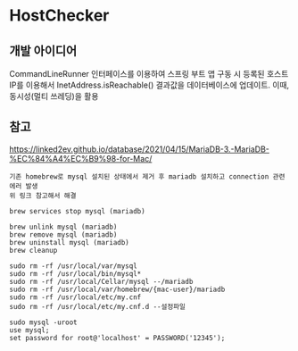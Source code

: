 # HostChecker

## 개발 아이디어 

CommandLineRunner 인터페이스를 이용하여 스프링 부트 앱 구동 시 등록된 호스트 IP를 이용해서 
InetAddress.isReachable() 결과값을 데이터베이스에 업데이트. 이때, 동시성(멀티 쓰레딩)을 활용


## 참고

https://linked2ev.github.io/database/2021/04/15/MariaDB-3.-MariaDB-%EC%84%A4%EC%B9%98-for-Mac/

    기존 homebrew로 mysql 설치된 상태에서 제거 후 mariadb 설치하고 connection 관련 에러 발생
    위 링크 참고해서 해결

    brew services stop mysql (mariadb)

    brew unlink mysql (mariadb)
    brew remove mysql (mariadb) 
    brew uninstall mysql (mariadb)
    brew cleanup

    sudo rm -rf /usr/local/var/mysql
    sudo rm -rf /usr/local/bin/mysql*
    sudo rm -rf /usr/local/Cellar/mysql --/mariadb
    sudo rm -rf /usr/local/var/homebrew/{mac-user}/mariadb
    sudo rm -rf /usr/local/etc/my.cnf 
    sudo rm -rf /usr/local/etc/my.cnf.d --설정파일

    sudo mysql -uroot
    use mysql;
    set password for root@'localhost' = PASSWORD('12345');